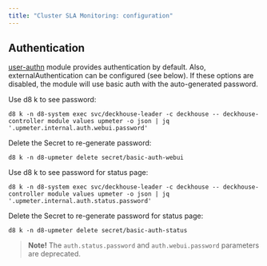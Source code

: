 ```yaml
---
title: "Cluster SLA Monitoring: configuration"
---
```


<!-- SCHEMA -->

## Authentication

[user-authn](/modules/user-authn/) module provides authentication by default. Also, externalAuthentication can be configured (see below).
If these options are disabled, the module will use basic auth with the auto-generated password.

Use d8 k to see password:

```shell
d8 k -n d8-system exec svc/deckhouse-leader -c deckhouse -- deckhouse-controller module values upmeter -o json | jq '.upmeter.internal.auth.webui.password'
```

Delete the Secret to re-generate password:

```shell
d8 k -n d8-upmeter delete secret/basic-auth-webui
```

Use d8 k to see password for status page:

```shell
d8 k -n d8-system exec svc/deckhouse-leader -c deckhouse -- deckhouse-controller module values upmeter -o json | jq '.upmeter.internal.auth.status.password'
```

Delete the Secret to re-generate password for status page:

```shell
d8 k -n d8-upmeter delete secret/basic-auth-status
```

> **Note!** The `auth.status.password` and `auth.webui.password` parameters are deprecated.
